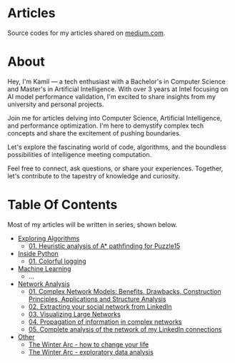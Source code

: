 # Articles
Source codes for my articles shared on [medium.com](https://medium.com/@kamilmatejuk).

# About
Hey, I'm Kamil — a tech enthusiast with a Bachelor's in Computer Science and Master's in Artificial Intelligence. With over 3 years at Intel focusing on AI model performance validation, I'm excited to share insights from my university and personal projects.

Join me for articles delving into Computer Science, Artificial Intelligence, and performance optimization. I'm here to demystify complex tech concepts and share the excitement of pushing boundaries.

Let's explore the fascinating world of code, algorithms, and the boundless possibilities of intelligence meeting computation.

Feel free to connect, ask questions, or share your experiences. Together, let's contribute to the tapestry of knowledge and curiosity.

# Table Of Contents
Most of my articles will be written in series, shown below.

* [Exploring Algorithms](./Exploring%20Algorithms)
  * [01. Heuristic analysis of A* pathfinding for Puzzle15](./Exploring%20Algorithms/01.%20Heuristic%20analysis%20of%20A*%20pathfinding%20for%C2%A0Puzzle15/)
* [Inside Python](./Inside%20Python)
  * [01. Colorful logging](./Inside%20Python/01.%20Colorful%20logging/)
* [Machine Learning](./Machine%20Learning%20Basics)
  * ...
* [Network Analysis](./Graph%20Analysis)
  * [01. Complex Network Models: Benefits, Drawbacks, Construction Principles, Applications and Structure Analysis](./Network%20Analysis/01.%20Complex%20Network%20Models:%20Benefits,%20Drawbacks,%20Construction%20Principles,%20Applications%20and%20Structure%20Analysis/)
  * [02. Extracting your social network from LinkedIn](./Network%20Analysis/02.%20Extracting%20your%20social%20network%20from%20LinkedIn/)
  * [03. Visualizing Large Networks](./Network%20Analysis/03.%20Visualizing%20large%20networks/)
  * [04. Propagation of information in complex networks](./Network%20Analysis/04.%20Propagation%20of%20information%20in%20complex%20networks/)
  * [05. Complete analysis of the network of my LinkedIn connections](./Network%20Analysis/05.%20Complete%20analysis%20of%20the%20network%20of%20my%20LinkedIn%20connections/)
* [Other](./Other)
  * [The Winter Arc - how to change your life](./Other/The%20Winter%20Arc%20-%20how%20to%20change%20your%20life/)
  * [The Winter Arc - exploratory data analysis](./Other/The%20Winter%20Arc%20-%20exploratory%20data%20analysis/)
